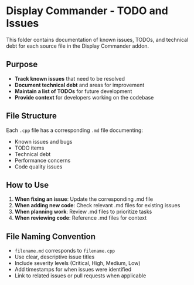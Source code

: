 # Display Commander - TODO and Issues

This folder contains documentation of known issues, TODOs, and technical debt for each source file in the Display Commander addon.

## Purpose

- **Track known issues** that need to be resolved
- **Document technical debt** and areas for improvement
- **Maintain a list of TODOs** for future development
- **Provide context** for developers working on the codebase

## File Structure

Each `.cpp` file has a corresponding `.md` file documenting:
- Known issues and bugs
- TODO items
- Technical debt
- Performance concerns
- Code quality issues

## How to Use

1. **When fixing an issue**: Update the corresponding .md file
2. **When adding new code**: Check relevant .md files for existing issues
3. **When planning work**: Review .md files to prioritize tasks
4. **When reviewing code**: Reference .md files for context

## File Naming Convention

- `filename.md` corresponds to `filename.cpp`
- Use clear, descriptive issue titles
- Include severity levels (Critical, High, Medium, Low)
- Add timestamps for when issues were identified
- Link to related issues or pull requests when applicable
